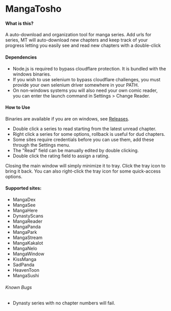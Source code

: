 # MangaTosho

#### What is this?
A auto-download and organization tool for manga series. Add urls for series, MT will auto-download new chapters and keep track of your progress letting you easily see and read new chapters with a double-click

#### Dependencies
- Node.js is required to bypass cloudflare protection. It is bundled with the windows binaries.
- If you wish to use selenium to bypass cloudflare challenges, you must provide your own selenium driver somewhere in your PATH.
- On non-windows systems you will also need your own comic reader, you can enter the launch command in Settings > Change Reader.

#### How to Use
Binaries are available if you are on windows, see [Releases](https://github.com/NeverDecaf/MangaTosho/releases/latest).

* Double click a series to read starting from the latest unread chapter.
* Right click a series for some options, rollback is useful for dud chapters.
* Some sites require credentials before you can use them, add these through the Settings menu.
* The "Read" field can be manually edited by double clicking.
* Double click the rating field to assign a rating.

Closing the main window will simply minimize it to tray. Click the tray icon to bring it back. You can also right-click the tray icon for some quick-access options.

#### Supported sites:
- MangaDex
- MangaSee
- MangaHere
- DynastyScans
- MangaReader
- MangaPanda
- MangaPark
- MangaStream
- MangaKakalot
- MangaNelo
- MangaWindow
- KissManga
- SadPanda
- HeavenToon
- MangaSushi

###### Known Bugs
* Dynasty series with no chapter numbers will fail.
